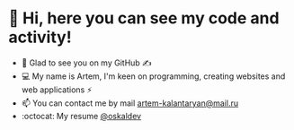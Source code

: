 # 👋 Hi, here you can see my code and activity!
- 💬 Glad to see you on my GitHub ✍️
- 💻 My name is Artem, I'm keen on programming, creating websites and web applications ⚡
- 📫 You can contact me by mail artem-kalantaryan@mail.ru
- :octocat: My resume [@oskaldev](https://oskaldev.github.io/) 
